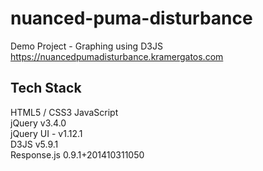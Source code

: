 # nuanced-puma-disturbance
Demo Project - Graphing using D3JS  
https://nuancedpumadisturbance.kramergatos.com  

## Tech Stack
HTML5 / CSS3
JavaScript  
jQuery v3.4.0  
jQuery UI - v1.12.1  
D3JS v5.9.1  
Response.js 0.9.1+201410311050
